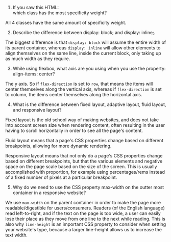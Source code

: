 
1. If you saw this HTML: <div class="box box1 box2 box3"></div> which class has the most specificity weight?

All 4 classes have the same amount of specificity weight.

2. Describe the difference between display: block; and display: inline;.

The biggest difference is that `display: block` will assume the entire width of its parent container, whereas `display: inline` will allow other elements to align themselves on the same line, inside the current block, only taking up as much width as they require.

3. While using flexbox, what axis are you using when you use the property: align-items: center?

The y axis. So if `flex-direction` is set to `row`, that means the items will center themselves along the vertical axis, whereas if `flex-direction` is set to column, the items center themselves along the horizontal axis.

4. What is the difference between fixed layout, adaptive layout, fluid layout, and responsive layout?

Fixed layout is the old school way of making websites, and does not take into account screen size when rendering content, often resulting in the user having to scroll horizontally in order to see all the page's content.

Fluid layout means that a page's CSS properties change based on different breakpoints, allowing for more dynamic rendering.

Responsive layout means that not only do a page's CSS properties change based on different breakpoints, but that the various elements and negative space on the page scale based on the size of the screen. This is usually accomplished with proportion, for example using percentages/rems instead of a fixed number of pixels at a particular breakpoint.

5. Why do we need to use the CSS property max-width on the outter most container in a responsive website?

We use `max-width` on the parent container in order to make the page more readable/digestible for users/consumers. Readers (of the English language) read left-to-right, and if the text on the page is too wide, a user can easily lose their place as they move from one line to the next while reading. This is also why `line-height` is an important CSS property to consider when setting your website's type, because a larger line-height allows us to increase the text width.

